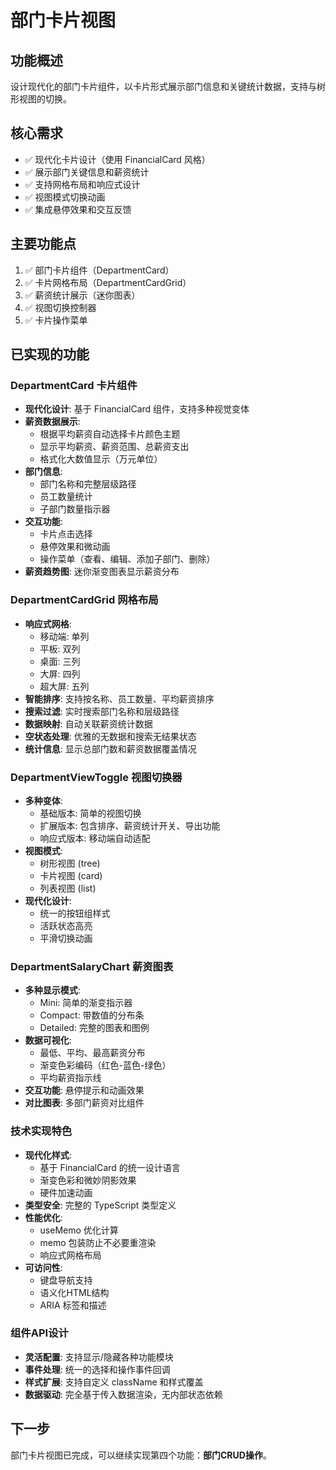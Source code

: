 # 部门卡片视图

## 功能概述
设计现代化的部门卡片组件，以卡片形式展示部门信息和关键统计数据，支持与树形视图的切换。

## 核心需求
- ✅ 现代化卡片设计（使用 FinancialCard 风格）
- ✅ 展示部门关键信息和薪资统计
- ✅ 支持网格布局和响应式设计
- ✅ 视图模式切换动画
- ✅ 集成悬停效果和交互反馈

## 主要功能点
1. ✅ 部门卡片组件（DepartmentCard）
2. ✅ 卡片网格布局（DepartmentCardGrid）
3. ✅ 薪资统计展示（迷你图表）
4. ✅ 视图切换控制器
5. ✅ 卡片操作菜单

## 已实现的功能

### DepartmentCard 卡片组件
- **现代化设计**: 基于 FinancialCard 组件，支持多种视觉变体
- **薪资数据展示**: 
  - 根据平均薪资自动选择卡片颜色主题
  - 显示平均薪资、薪资范围、总薪资支出
  - 格式化大数值显示（万元单位）
- **部门信息**:
  - 部门名称和完整层级路径
  - 员工数量统计
  - 子部门数量指示器
- **交互功能**:
  - 卡片点击选择
  - 悬停效果和微动画
  - 操作菜单（查看、编辑、添加子部门、删除）
- **薪资趋势图**: 迷你渐变图表显示薪资分布

### DepartmentCardGrid 网格布局
- **响应式网格**: 
  - 移动端: 单列
  - 平板: 双列  
  - 桌面: 三列
  - 大屏: 四列
  - 超大屏: 五列
- **智能排序**: 支持按名称、员工数量、平均薪资排序
- **搜索过滤**: 实时搜索部门名称和层级路径
- **数据映射**: 自动关联薪资统计数据
- **空状态处理**: 优雅的无数据和搜索无结果状态
- **统计信息**: 显示总部门数和薪资数据覆盖情况

### DepartmentViewToggle 视图切换器
- **多种变体**:
  - 基础版本: 简单的视图切换
  - 扩展版本: 包含排序、薪资统计开关、导出功能
  - 响应式版本: 移动端自动适配
- **视图模式**: 
  - 树形视图 (tree)
  - 卡片视图 (card)  
  - 列表视图 (list)
- **现代化设计**: 
  - 统一的按钮组样式
  - 活跃状态高亮
  - 平滑切换动画

### DepartmentSalaryChart 薪资图表
- **多种显示模式**:
  - Mini: 简单的渐变指示器
  - Compact: 带数值的分布条
  - Detailed: 完整的图表和图例
- **数据可视化**:
  - 最低、平均、最高薪资分布
  - 渐变色彩编码（红色-蓝色-绿色）
  - 平均薪资指示线
- **交互功能**: 悬停提示和动画效果
- **对比图表**: 多部门薪资对比组件

### 技术实现特色
- **现代化样式**: 
  - 基于 FinancialCard 的统一设计语言
  - 渐变色彩和微妙阴影效果
  - 硬件加速动画
- **类型安全**: 完整的 TypeScript 类型定义
- **性能优化**: 
  - useMemo 优化计算
  - memo 包装防止不必要重渲染
  - 响应式网格布局
- **可访问性**: 
  - 键盘导航支持
  - 语义化HTML结构
  - ARIA 标签和描述

### 组件API设计
- **灵活配置**: 支持显示/隐藏各种功能模块
- **事件处理**: 统一的选择和操作事件回调
- **样式扩展**: 支持自定义 className 和样式覆盖
- **数据驱动**: 完全基于传入数据渲染，无内部状态依赖

## 下一步
部门卡片视图已完成，可以继续实现第四个功能：**部门CRUD操作**。